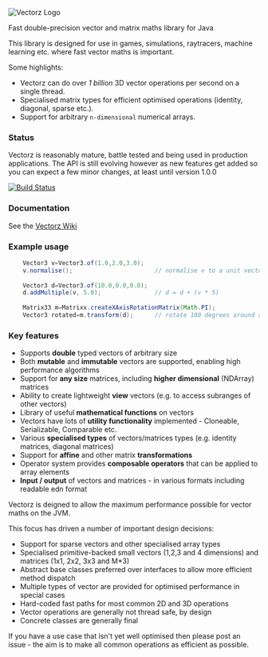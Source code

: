 ![Vectorz Logo](https://raw.github.com/wiki/mikera/vectorz/images/vectorz.png)

Fast double-precision vector and matrix maths library for Java

This library is designed for use in games, simulations, raytracers, machine learning etc. 
where fast vector maths is important. 

Some highlights:
 
 - Vectorz can do over *1 billion* 3D vector operations per second on a single thread.
 - Specialised matrix types for efficient optimised operations (identity, diagonal, sparse etc.).
 - Support for arbitrary `n-dimensional` numerical arrays.
 
### Status

Vectorz is reasonably mature, battle tested and being used in production applications. The API is still evolving however as new features get added so you can expect a few minor changes, at least until version 1.0.0

[![Build Status](https://secure.travis-ci.org/mikera/vectorz.png)](http://travis-ci.org/mikera/vectorz)

### Documentation

See the [Vectorz Wiki](https://github.com/mikera/vectorz/wiki)

### Example usage

```Java
    Vector3 v=Vector3.of(1.0,2.0,3.0);		
    v.normalise();                       // normalise v to a unit vector
    		
    Vector3 d=Vector3.of(10.0,0.0,0.0);		
    d.addMultiple(v, 5.0);               // d = d + (v * 5)
    
	Matrix33 m=Matrixx.createXAxisRotationMatrix(Math.PI);
	Vector3 rotated=m.transform(d);      // rotate 180 degrees around x axis	    
```

### Key features

 - Supports **double** typed vectors of arbitrary size
 - Both **mutable** and **immutable** vectors are supported, enabling high performance algorithms
 - Support for **any size** matrices, including **higher dimensional** (NDArray) matrices
 - Ability to create lightweight **view** vectors (e.g. to access subranges of other vectors)
 - Library of useful **mathematical functions** on vectors
 - Vectors have lots of **utility functionality** implemented - Cloneable, Serializable, Comparable etc.
 - Various **specialised types** of vectors/matrices types (e.g. identity matrices, diagonal matrices)
 - Support for **affine** and other matrix **transformations**
 - Operator system provides **composable operators** that can be applied to array elements
 - **Input / output** of vectors and matrices - in various formats including readable edn format

Vectorz is deigned to allow the maximum performance possible for vector maths on the JVM.

This focus has driven a number of important design decisions:

 - Support for sparse vectors and other specialised array types
 - Specialised primitive-backed small vectors (1,2,3 and 4 dimensions) and matrices (1x1, 2x2, 3x3 and M*3)
 - Abstract base classes preferred over interfaces to allow more efficient method dispatch
 - Multiple types of vector are provided for optimised performance in special cases
 - Hard-coded fast paths for most common 2D and 3D operations
 - Vector operations are generally not thread safe, by design
 - Concrete classes are generally final
 
If you have a use case that isn't yet well optimised then please post an issue - the aim is to make all common operations as efficient as possible.
